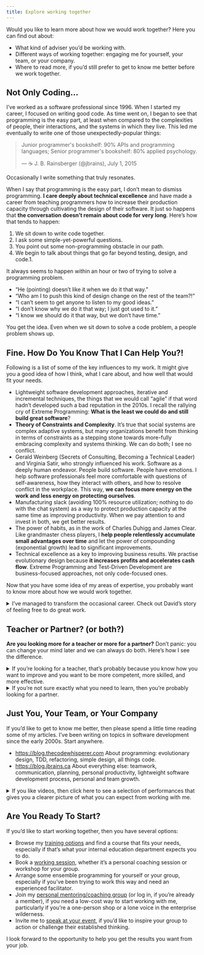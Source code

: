 ```yaml
---
title: Explore working together
---
```


Would you like to learn more about how we would work together? Here you can find out about:

- What kind of adviser you’d be working with.
- Different ways of working together: engaging me for yourself, your team, or your company.
- Where to read more, if you’d still prefer to get to know me better before we work together.

## Not Only Coding…

I’ve worked as a software professional since 1996. When I started my career, I focused on writing good code. As time went on, I began to see that programming is the easy part, at least when compared to the complexities of people, their interactions, and the systems in which they live. This led me eventually to write one of those unexpectedly-popular things:

> Junior programmer's bookshelf: 90% APIs and programming languages; Senior programmer's bookshelf: 80% applied psychology.
>
> — ☕ J. B. Rainsberger (@jbrains), July 1, 2015

Occasionally I write something that truly resonates.

When I say that programming is the easy part, I don’t mean to dismiss programming. **I care deeply about technical excellence** and have made a career from teaching programmers how to increase their production capacity through cultivating the design of their software. It just so happens that **the conversation doesn’t remain about code for very long**. Here’s how that tends to happen:

1. We sit down to write code together.
2. I ask some simple-yet-powerful questions.
3. You point out some non-programming obstacle in our path.
4. We begin to talk about things that go far beyond testing, design, and code.1. 

It always seems to happen within an hour or two of trying to solve a programming problem.

- “He (pointing) doesn’t like it when we do it that way.”
- “Who am I to push this kind of design change on the rest of the team?!”
- “I can’t seem to get anyone to listen to my good ideas.”
- “I don’t know why we do it that way; I just got used to it.”
- “I know we should do it that way, but we don’t have time.”

You get the idea. Even when we sit down to solve a code problem, a people problem shows up.

## Fine. How Do You Know That I Can Help You?!

Following is a list of some of the key influences to my work. It might give you a good idea of how I think, what I care about, and how well that would fit your needs.

- Lightweight software development approaches, iterative and incremental techniques, the things that we would call “agile” if that word hadn’t developed such a bad reputation in the 2010s. I recall the rallying cry of Extreme Programming: **What is the least we could do and still build great software**?
- **Theory of Constraints and Complexity**. It’s true that social systems are complex adaptive systems, but many organizations benefit from thinking in terms of constraints as a stepping stone towards more-fully embracing complexity and systems thinking. We can do both; I see no conflict.
- Gerald Weinberg (Secrets of Consulting, Becoming a Technical Leader) and Virginia Satir, who strongly influenced his work. Software as a deeply human endeavor. People build software. People have emotions. I help software professionals feel more comfortable with questions of self-awareness, how they interact with others, and how to resolve conflict in the workplace. This way, **we can focus more energy on the work and less energy on protecting ourselves**.
- Manufacturing slack (avoiding 100% resource utilization; nothing to do with the chat system) as a way to protect production capacity at the same time as improving productivity. When we pay attention to and invest in both, we get better results.
- The power of habits, as in the work of Charles Duhigg and James Clear. Like grandmaster chess players, I **help people relentlessly accumulate small advantages over time** and let the power of compounding (exponential growth) lead to significant improvements.
- Technical excellence as a key to improving business results. We practise evolutionary design because **it increases profits and accelerates cash flow**. Extreme Programming and Test-Driven Development are business-focused approaches, not only code-focused ones.

Now that you have some idea of my areas of expertise, you probably want to know more about how we would work together.

<details>
<summary> I’ve managed to transform the occasional career. Check out David’s story of feeling free to do great work.</summary>

I was at Iowa Student Loan when we moved from Waterfall and VB6 to XP and Java (2003-2004). It was under your guidance that we became one of the most aggressively agile teams in the midwest, according to David Hussman. One of our teams was featured in Gojko Adzic’s book Specification by Example due to our extensive investment in FitNesse. You pointed us towards Fit and FitNesse early on. **You laid the rails of XP that lead to our long term success.** I started to calculate my pairing hours for a talk recently and was surprised to realize that I had over 10,000 hours of pairing. Iowa Student Loan’s commitment to pairing and TDD were a direct result of your mentoring, coaching, and zeal.

On a personal note, I wholeheartedly believe that I wouldn’t be in software development today if it weren’t for the hyper-focused Red-Green-Refactor solutioning cycle. I was terrible at math throughout school, especially with large math problems with multiple moving parts. TDD released me from balancing multiple parts. Once I released a small piece from my focus I was able to freely focus on the next part without any fear of breaking previous parts. It was liberating to maximize the way I thought to create and innovate. XP liberated me. **Thank you for putting my career on a firm foundation.**

— David Kessler
</details>

## Teacher or Partner? (or both?)

**Are you looking more for a teacher or more for a partner?** Don’t panic: you can change your mind later and we can always do both. Here’s how I see the difference.

<details>
<summary>If you’re looking for a teacher, that’s probably because you know how you want to improve and you want to be more competent, more skilled, and more effective.</summary>

When I work with programmers, we tend to start with training intended to improve their skill in testing and design, so that they can both build software well and build it to last. I also teach programmers how to work more harmoniously with so-called “product owners”, using a combination of techniques for understanding what the software needs to do and communicating more effectively with the people asking for those features. I’ve made a career on **helping programmers excel at the craft of programming**, but I don’t stop there.

Even if you’re not a programmer, you could probably benefit from learning some techniques related to managing your workload, improving focus and concentration, and managing your energy better as a way to finish tasks sooner, avoid rework, and **stop tasks from falling through the cracks and sneaking up on you**. I also teach groups the importance of working effectively together, resolving conflict, planning their collective work, adopting new ways of working safely, and why forecasting costs is usually more trouble than it’s worth… **if you’re looking to improve your capacity in a specific way, then you want a teacher**, and I’m ready to teach.

[Learn more about **training courses and learning programs**](/training/) designed to fit a variety of situations. If you don’t see what you need, then please feel invited to ask me about it.
</details>

<details>
<summary>If you’re not sure exactly what you need to learn, then you’re probably looking for a partner.</summary>

Specifically, you need a partner who can help you figure out what you need to learn, then help you figure out how to get started learning it. Sometimes you need a partner to **help you organize your thoughts**, understand what’s going on inside you, or **hold you to commitments to your co-workers as well as to yourself**. At times I act as a consultant, a mentor, or a coach. I’m a consultant when I work with you to **analyze your situation and point out problems that you might not realize need your urgent attention**. I’m a mentor when I **offer advice and potential solutions to the complex problems that you’re already worried about**. I’m a coach when **we work together to help you get out of your own way** and see that you have the tools that you need to solve your own problems. I’m ready to do any of these things. If you have the feeling that you need more than just a teacher, then read a little about [consulting](/consulting/), [coaching](/coaching/), and [speaking](/speaking/) to find something that fits your needs or the needs of your group.
</details>

## Just You, Your Team, or Your Company

If you’d like to get to know me better, then please spend a little time reading some of my articles. I’ve been writing on topics in software development since the early 2000s. Start anywhere.

- https://blog.thecodewhisperer.com About programming: evolutionary design, TDD, refactoring, simple design, all things code.
- https://blog.jbrains.ca About everything else: teamwork, communication, planning, personal productivity, lightweight software development process, personal and team growth.

<details>
<summary>If you like videos, then click here to see a selection of performances that gives you a clearer picture of what you can expect from working with me.</summary>

- [7 minutes, 26 seconds, and the Fundamental Theorem of Agile Software Development](https://www.youtube.com/watch?v=WSes_PexXcA)
- [The Economics of Software Design](https://www.youtube.com/watch?v=TQ9rng6YFeY)
- [Surviving Your (Inevitable) Agile Transition](https://www.youtube.com/watch?v=UQOmGiv7rUk)
- [The Selfish Team Player](https://www.youtube.com/watch?v=SSMA4vmdLhw)
- [XP, Theory of Constraints, Getting Things Done (GTD)](https://www.youtube.com/watch?v=UBhHEGSUk7A)
</details>

## Are You Ready To Start?

If you’d like to start working together, then you have several options:

- Browse my [training options](/training/) and find a course that fits your needs, especially if that’s what your internal education department expects you to do.
- Book a [working session](/working-sessions/), whether it’s a personal coaching session or workshop for your group.
- Arrange some ensemble programming for yourself or your group, especially if you’ve been trying to work this way and need an experienced facilitator.
- Join my [personal mentoring/coaching group](/experience/) (or log in, if you’re already a member), if you need a low-cost way to start working with me, particularly if you’re a one-person shop or a lone voice in the enterprise wilderness.
- Invite me to [speak at your event](/speaking/), if you’d like to inspire your group to action or challenge their established thinking.

I look forward to the opportunity to help you get the results you want from your job.
